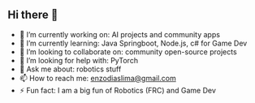 ## Hi there 👋

- 🔭 I’m currently working on: AI projects and community apps
- 🌱 I’m currently learning: Java Springboot, Node.js, c# for Game Dev
- 👯 I’m looking to collaborate on: community open-source projects
- 🤔 I’m looking for help with: PyTorch
- 💬 Ask me about: robotics stuff
- 📫 How to reach me: enzodiaslima@gmail.com
- ⚡ Fun fact: I am a big fun of Robotics (FRC) and Game Dev
